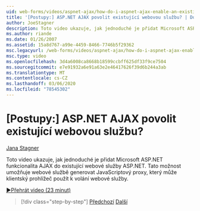 ```yaml
---
uid: web-forms/videos/aspnet-ajax/how-do-i-aspnet-ajax-enable-an-existing-web-service
title: '[Postupy:] ASP.NET AJAX povolit existující webovou službu? | Dokumenty Microsoft'
author: JoeStagner
description: Toto video ukazuje, jak jednoduché je přidat Microsoft ASP.NET funkcionalita AJAX do existující webové služby ASP.NET. Tato možnost umožňuje webové službě genové...
ms.author: riande
ms.date: 01/26/2007
ms.assetid: 15a8d767-a99e-4459-8466-7746b5f29362
msc.legacyurl: /web-forms/videos/aspnet-ajax/how-do-i-aspnet-ajax-enable-an-existing-web-service
msc.type: video
ms.openlocfilehash: 3d4a6008ca8668b18599ccbff625df33f9ce7504
ms.sourcegitcommit: e7e91932a6e91a63e2e46417626f39d6b244a3ab
ms.translationtype: MT
ms.contentlocale: cs-CZ
ms.lasthandoff: 03/06/2020
ms.locfileid: "78545302"
---
```

# <a name="how-do-i-aspnet-ajax-enable-an-existing-web-service"></a>[Postupy:] ASP.NET AJAX povolit existující webovou službu?

[Jana Stagner](https://github.com/JoeStagner)

Toto video ukazuje, jak jednoduché je přidat Microsoft ASP.NET funkcionalita AJAX do existující webové služby ASP.NET. Tato možnost umožňuje webové službě generovat JavaScriptový proxy, který může klientský prohlížeč použít k volání webové služby.

[&#9654;Přehrát video (23 minut)](https://channel9.msdn.com/Blogs/ASP-NET-Site-Videos/how-do-i-aspnet-ajax-enable-an-existing-web-service)

> [!div class="step-by-step"]
> [Předchozí](how-do-i-add-aspnet-ajax-features-to-an-existing-web-application.md)
> [Další](how-do-i-use-the-aspnet-ajax-client-library-controls.md)
